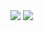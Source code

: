 <br><br>
[<img src="https://img.shields.io/badge/Telegram-%40Visitor-blue">](https://github.com)
[<img src="https://img.shields.io/badge/Email-Reiyuura-orange">](mailto:me.reiyura@gmail.com)
